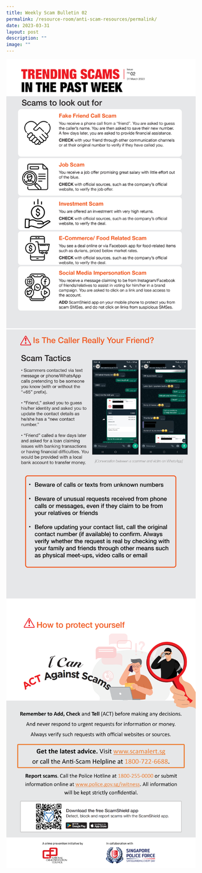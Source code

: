 ```yaml
---
title: Weekly Scam Bulletin 02
permalink: /resource-room/anti-scam-resources/permalink/
date: 2023-03-31
layout: post
description: ""
image: ""
---
```

![Weekly Bulletin Issue 2 - Scams to look out for](/images/SPEO%20Weekly%20Bulletin/wsb-02-01.jpg)
![Weekly Bulletin Issue 2 - Scam Tactics](/images/SPEO%20Weekly%20Bulletin/wsb-02-02.jpg)
![Weekly Bulletin Issue 2 - How to protect yourself](/images/SPEO%20Weekly%20Bulletin/weekly%20scams%20bulletin%20issue%2011%20(finalised%20copy)_003.png)
